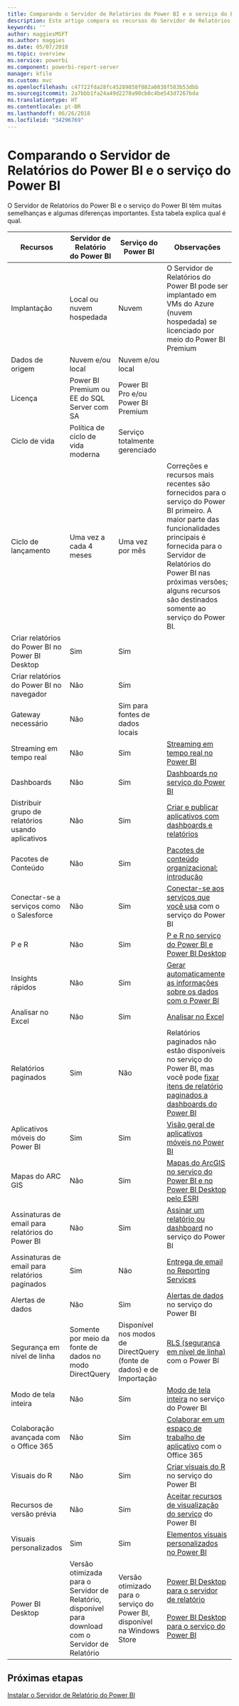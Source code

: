 ```yaml
---
title: Comparando o Servidor de Relatórios do Power BI e o serviço do Power BI
description: Este artigo compara os recursos do Servidor de Relatórios do Power BI e o serviço do Power BI.
keywords: ''
author: maggiesMSFT
ms.author: maggies
ms.date: 05/07/2018
ms.topic: overview
ms.service: powerbi
ms.component: powerbi-report-server
manager: kfile
ms.custom: mvc
ms.openlocfilehash: c47722fda28fc45289858f082a0838f583b53dbb
ms.sourcegitcommit: 2a7bbb1fa24a49d2278a90cb0c4be543d7267bda
ms.translationtype: HT
ms.contentlocale: pt-BR
ms.lasthandoff: 06/26/2018
ms.locfileid: "34296769"
---
```

# <a name="comparing-power-bi-report-server-and-the-power-bi-service"></a>Comparando o Servidor de Relatórios do Power BI e o serviço do Power BI

O Servidor de Relatórios do Power BI e o serviço do Power BI têm muitas semelhanças e algumas diferenças importantes. Esta tabela explica qual é qual.

| Recursos | Servidor de Relatório do Power BI | Serviço do Power BI | Observações
|---------|---------|---------|---------|
| Implantação | Local ou nuvem hospedada | Nuvem | O Servidor de Relatórios do Power BI pode ser implantado em VMs do Azure (nuvem hospedada) se licenciado por meio do Power BI Premium
| Dados de origem | Nuvem e/ou local | Nuvem e/ou local |  
| Licença | Power BI Premium ou EE do SQL Server com SA | Power BI Pro e/ou Power BI Premium |  
| Ciclo de vida | Política de ciclo de vida moderna | Serviço totalmente gerenciado |  
| Ciclo de lançamento | Uma vez a cada 4 meses | Uma vez por mês | Correções e recursos mais recentes são fornecidos para o serviço do Power BI primeiro. A maior parte das funcionalidades principais é fornecida para o Servidor de Relatórios do Power BI nas próximas versões; alguns recursos são destinados somente ao serviço do Power BI.
| Criar relatórios do Power BI no Power BI Desktop | Sim | Sim |  
| Criar relatórios do Power BI no navegador | Não | Sim |  
| Gateway necessário | Não | Sim para fontes de dados locais |  
| Streaming em tempo real | Não | Sim | [Streaming em tempo real no Power BI](../service-real-time-streaming.md)
| Dashboards | Não | Sim | [Dashboards no serviço do Power BI](../service-dashboards.md) 
| Distribuir grupo de relatórios usando aplicativos | Não | Sim | [Criar e publicar aplicativos com dashboards e relatórios](../service-create-distribute-apps.md) 
| Pacotes de Conteúdo | Não | Sim | [Pacotes de conteúdo organizacional: introdução](../service-organizational-content-pack-introduction.md) 
| Conectar-se a serviços como o Salesforce | Não | Sim | [Conectar-se aos serviços que você usa](../service-connect-to-services.md) com o serviço do Power BI
| P e R | Não | Sim | [P e R no serviço do Power BI e Power BI Desktop](../power-bi-q-and-a.md) 
| Insights rápidos | Não | Sim | [Gerar automaticamente as informações sobre os dados com o Power BI](../service-insights.md) 
| Analisar no Excel | Não | Sim | [Analisar no Excel](../service-analyze-in-excel.md) 
| Relatórios paginados | Sim | Não | Relatórios paginados não estão disponíveis no serviço do Power BI, mas você pode [fixar itens de relatório paginados a dashboards do Power BI](https://docs.microsoft.com/sql/reporting-services/pin-reporting-services-items-to-power-bi-dashboards)
| Aplicativos móveis do Power BI | Sim | Sim | [Visão geral de aplicativos móveis no Power BI](../mobile-apps-for-mobile-devices.md) 
| Mapas do ARC GIS | Não | Sim | [Mapas do ArcGIS no serviço do Power BI e no Power BI Desktop pelo ESRI](../power-bi-visualization-arcgis.md)
| Assinaturas de email para relatórios do Power BI | Não | Sim | [Assinar um relatório ou dashboard](../service-report-subscribe.md) no serviço do Power BI 
| Assinaturas de email para relatórios paginados | Sim | Não | [Entrega de email no Reporting Services](https://docs.microsoft.com/sql/reporting-services/subscriptions/e-mail-delivery-in-reporting-services)  
| Alertas de dados | Não | Sim | [Alertas de dados](../service-set-data-alerts.md) no serviço do Power BI
| Segurança em nível de linha | Somente por meio da fonte de dados no modo DirectQuery | Disponível nos modos de DirectQuery (fonte de dados) e de Importação | [RLS (segurança em nível de linha)](../service-admin-rls.md) com o Power BI 
| Modo de tela inteira | Não | Sim | [Modo de tela inteira](../service-fullscreen-mode.md) no serviço do Power BI 
| Colaboração avançada com o Office 365 | Não | Sim | [Colaborar em um espaço de trabalho de aplicativo](../service-collaborate-power-bi-workspace.md) com o Office 365 
| Visuais do R | Não | Sim | [Criar visuais do R](../service-r-visuals.md) no serviço do Power BI  
| Recursos de versão prévia | Não | Sim | [Aceitar recursos de visualização do serviço](../service-preview-features.md) do Power BI 
| Visuais personalizados | Sim | Sim | [Elementos visuais personalizados no Power BI](../power-bi-custom-visuals.md) 
| Power BI Desktop | Versão otimizada para o Servidor de Relatório, disponível para download com o Servidor de Relatório | Versão otimizado para o serviço do Power BI, disponível na Windows Store | [Power BI Desktop para o servidor de relatório](https://powerbi.microsoft.com/report-server/) <br><br> [Power BI Desktop para o serviço do Power BI](http://aka.ms/pbidesktopstore)

## <a name="next-steps"></a>Próximas etapas
[Instalar o Servidor de Relatório do Power BI](install-report-server.md)  



